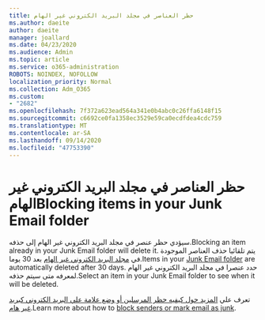 ```yaml
---
title: حظر العناصر في مجلد البريد الكتروني غير الهام
ms.author: daeite
author: daeite
manager: joallard
ms.date: 04/23/2020
ms.audience: Admin
ms.topic: article
ms.service: o365-administration
ROBOTS: NOINDEX, NOFOLLOW
localization_priority: Normal
ms.collection: Adm_O365
ms.custom:
- "2682"
ms.openlocfilehash: 7f372a623ead564a341e0b4abc0c26ffa6148f15
ms.sourcegitcommit: c6692ce0fa1358ec3529e59ca0ecdfdea4cdc759
ms.translationtype: MT
ms.contentlocale: ar-SA
ms.lasthandoff: 09/14/2020
ms.locfileid: "47753390"
---
```

# <a name="blocking-items-in-your-junk-email-folder"></a><span data-ttu-id="037f4-102">حظر العناصر في مجلد البريد الكتروني غير الهام</span><span class="sxs-lookup"><span data-stu-id="037f4-102">Blocking items in your Junk Email folder</span></span>

<span data-ttu-id="037f4-103">سيؤدي حظر عنصر في مجلد البريد الكتروني غير الهام إلى حذفه.</span><span class="sxs-lookup"><span data-stu-id="037f4-103">Blocking an item already in your Junk Email folder will delete it.</span></span> <span data-ttu-id="037f4-104">يتم تلقائيا حذف العناصر الموجودة في [مجلد البريد الكتروني غير الهام](https://outlook.live.com/mail/junkemail) بعد 30 يوما.</span><span class="sxs-lookup"><span data-stu-id="037f4-104">Items in your [Junk Email folder](https://outlook.live.com/mail/junkemail) are automatically deleted after 30 days.</span></span> <span data-ttu-id="037f4-105">حدد عنصرا في مجلد البريد الكتروني غير الهام لمعرفه متى سيتم حذفه.</span><span class="sxs-lookup"><span data-stu-id="037f4-105">Select an item in your Junk Email folder to see when it will be deleted.</span></span>

<span data-ttu-id="037f4-106">تعرف علي [المزيد حول كيفيه حظر المرسلين أو وضع علامة علي البريد الكتروني كبريد غير هام](https://support.office.com/article/a3ece97b-82f8-4a5e-9ac3-e92fa6427ae4).</span><span class="sxs-lookup"><span data-stu-id="037f4-106">Learn more about how to [block senders or mark email as junk](https://support.office.com/article/a3ece97b-82f8-4a5e-9ac3-e92fa6427ae4).</span></span>